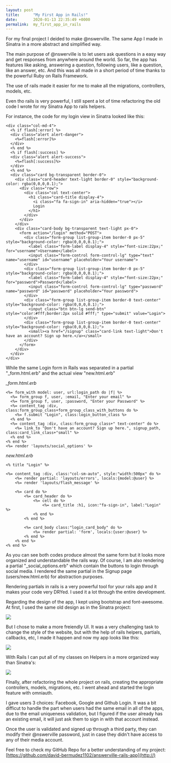 ```yaml
---
layout: post
title:      "My First App in Rails!"
date:       2020-01-13 22:35:49 +0000
permalink:  my_first_app_in_rails
---
```



For my final project I deided to make @nswerville. The same App I made in Sinatra in a more abstract and simplified way.

The main purpose of @nswerville is to let users ask questions in a easy way and get responses from anywhere around the world. So far, the app has features like asking, answering a question, following users, like a question, like an answer, etc. And this was all made in a short period of time thanks to the powerful Ruby on Rails Framework.

The use of rails made it easier for me to make all the migrations, controllers, models, etc. 

Even tho rails is very powerful, I still spent a lot of time refactoring the old code I wrote for my Sinatra App to rails helpers.  

For instance, the code for my login view in Sinatra looked like this:
```
<div class="col-md-4">
  <% if flash[:error] %>
  <div class="alert alert-danger">
    <%=flash[:error]%>
  </div>
  <% end %>
  <% if flash[:success] %>
  <div class="alert alert-success">
    <%=flash[:success]%>
  </div>
  <% end %>
  <div class="card bg-transparent border-0">
    <div class="card-header text-light border-0" style="background-color: rgba(0,0,0,0.1);">
      <div class="row">
        <div class="col text-center">
          <h1 class="card-title display-4">
            <i class="fa fa-sign-in" aria-hidden="true"></i>
            Login
          </h1>
        </div>
      </div>
    </div>
    <div class="card-body bg-transparent text-light px-0">
      <form action="/login" method="POST">
        <div class="form-group list-group-item border-0 px-5" style="background-color: rgba(0,0,0,0.1);">
          <label class="form-label display-4" style="font-size:22px;" for="username">Username</label>
          <input class="form-control form-control-lg" type="text" name="username" id="username" placeholder="Your username">
        </div>
        <div class="form-group list-group-item border-0 px-5" style="background-color: rgba(0,0,0,0.1);">
          <label class="form-label display-4" style="font-size:22px;" for="password">Password</label>
          <input class="form-control form-control-lg" type="password" name="password" id="password" placeholder="Your password">
        </div>
        <div class="form-group list-group-item border-0 text-center" style="background-color: rgba(0,0,0,0.1);">
          <input class="btn btn-lg send-btn" style="color:#fff;border:2px solid #fff;" type="submit" value="Login">
        </div>
        <div class="form-group list-group-item border-0 text-center" style="background-color: rgba(0,0,0,0.1);">
          <small><a href="/signup" class="card-link text-light">Don't have an account? Sign up here.</a></small>
        </div>
      </form>
    </div>
  </div>
</div>

```

While the same Login form in Rails was separated in a partial "_form.html.erb" and the actual view "new.html.erb"

*_form.html.erb*
```
<%= form_with model: user, url:login_path do |f| %>
  <%= form_group f, user, :email, "Enter your email" %>
  <%= form_group f, user, :password, "Enter your Password" %>
  <%= content_tag :div, class:form_group_class+form_group_class_with_buttons do %>
    <%= f.submit "Login", class:login_button_class %>
  <% end %>
  <%= content_tag :div, class:form_group_class+" text-center" do %>
    <%= link_to "Don't have an account? Sign up here.", signup_path, class:card_link_class+"small" %>
  <% end %>
<% end %>
<%= render 'layouts/social_options' %>
```

*new.html.erb*
```
<% title "Login" %>

<%= content_tag :div, class:"col-sm-auto", style:"width:500px" do %>
    <%= render partial: 'layouts/errors', locals:{model:@user} %>
    <%= render 'layouts/flash_message' %>

    <%= card do %>
        <%= card_header do %>
            <%= cell do %>
                <%= card_title :h1, icon:"fa-sign-in", label:"Login" %>
            <% end %>
        <% end %>

        <%= card_body class:"login_card_body" do %>
            <%= render partial: 'form', locals:{user:@user} %>
        <% end %>
    <% end %>
<% end %>
```

As you can see both codes produce almost the same form but it looks more organized and understandable the rails way. Of course, I am also rendering a partial "_social_options.erb"  which contain the buttons to login through social media. I rendered the same partial in the Signup page (users/new.html.erb) for abstraction purposes.

Rendering partials in rails is a very powerful tool for your rails app and it makes your code very DRYed. I used it a lot through the entire development.

Regarding the design of the app, I kept using bootstrap and font-awesome. At first, I used the same old design as in the Sinatra project:

![](https://i.imgur.com/vixpZgm.pnghttp://)

But I chose to make a more freiendly UI. It was a very challenging task to change the style of the website, but with the help of rails helpers, partials, callbacks, etc, I made it happen and now my app looks like this:

![](https://i.imgur.com/GqPgwIj.pnghttp://)

With Rails I can put all of my classes on Helpers in a more organized way than Sinatra's:

![](https://i.imgur.com/Brd30e0.pnghttp://)

FInally, after refactoring the whole project on rails, creating the appropriate controllers, models, migrations, etc. I went ahead and started the login feature with omniauth.

I gave users 3 choices: Facebook, Google and Github Login. It was a bit difficut to handle the part when users had the same email in all of the apps, due to the email uniqueness validation, but I figured if the user already has an existing email, it will just ask them to sign in with that account instead.

Once the user is validated and signed up through a third party, they can modify their @nswerville password, just in case they didn't have access to any of their media account.

Feel free to check my GitHub Repo for a better understanding of my project:
[https://github.com/david-bermudez1102/answerville-rails-app](http://)


